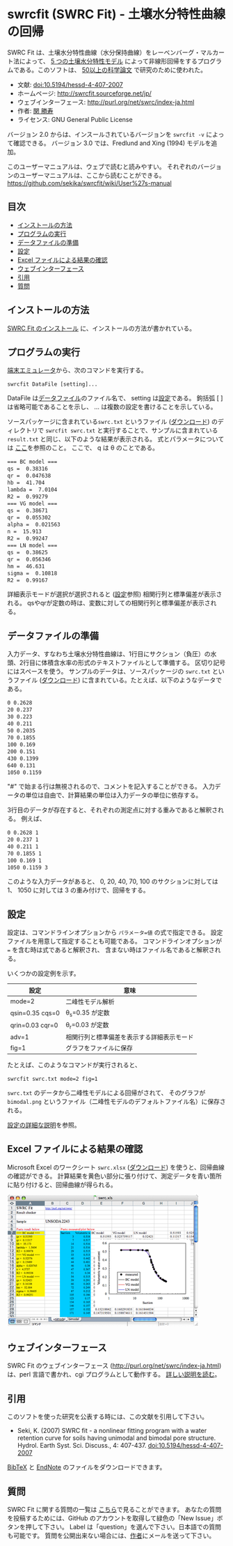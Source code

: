 # swrcfit (SWRC Fit) - 土壌水分特性曲線の回帰

SWRC Fit は、土壌水分特性曲線（水分保持曲線）をレーベンバーグ・マルカート法によって、
[5 つの土壌水分特性モデル](model.md)
によって非線形回帰をするプログラムである。このソフトは、
[50以上の科学論文](http://scholar.google.com/scholar?oi=bibs&hl=en&cites=7295614925292719046)
で研究のために使われた。

* 文献: [doi:10.5194/hessd-4-407-2007](http://dx.doi.org/10.5194/hessd-4-407-2007)
* ホームページ: http://swrcfit.sourceforge.net/jp/
* ウェブインターフェース: http://purl.org/net/swrc/index-ja.html
* 作者: [関 勝寿](http://researchmap.jp/sekik/)
* ライセンス: GNU General Public License

バージョン 2.0 からは、インスールされているバージョンを `swrcfit -v` によって確認できる。
バージョン 3.0 では、Fredlund and Xing (1994) モデルを追加。

このユーザーマニュアルは、ウェブで読むと読みやすい。
それぞれのバージョンのユーザーマニュアルは、ここから読むことができる。
https://github.com/sekika/swrcfit/wiki/User%27s-manual

## 目次

- [インストールの方法](#インストールの方法)
- [プログラムの実行](#プログラムの実行)
- [データファイルの準備](#データファイルの準備)
- [設定](#設定)
- [Excel ファイルによる結果の確認](#excel-ファイルによる結果の確認)
- [ウェブインターフェース](#ウェブインターフェース)
- [引用](#引用)
- [質問](#質問)

## インストールの方法

[SWRC Fit のインストール](https://github.com/sekika/swrcfit/wiki/SWRC-Fit-%E3%81%AE%E3%82%A4%E3%83%B3%E3%82%B9%E3%83%88%E3%83%BC%E3%83%AB)
に、インストールの方法が書かれている。

## プログラムの実行

[端末エミュレータ](http://ja.wikipedia.org/wiki/%E7%AB%AF%E6%9C%AB%E3%82%A8%E3%83%9F%E3%83%A5%E3%83%AC%E3%83%BC%E3%82%BF)から、次のコマンドを実行する。

```
swrcfit DataFile [setting]...
```

DataFile は[データファイル](#データファイルの準備)のファイル名で、
setting は[設定](#設定)である。
鉤括弧 [ ] は省略可能であることを示し、 ... は複数の設定を書けることを示している。

ソースパッケージに含まれている`swrc.txt` というファイル
([ダウンロード](https://raw.githubusercontent.com/sekika/swrcfit/master/swrc.txt))
のディレクトリで
`swrcfit swrc.txt` と実行することで、サンプルに含まれている
`result.txt` と同じ、以下のような結果が表示される。
式とパラメータについては
[ここ](https://github.com/sekika/swrcfit/wiki/SWRC-models)を参照のこと。
ここで、 q は &theta; のことである。

```
=== BC model ===
qs =  0.38316
qr =  0.047638
hb =  41.704
lambda =  7.0104
R2 =  0.99279
=== VG model ===
qs =  0.38671
qr =  0.055302
alpha =  0.021563
n =  15.913
R2 =  0.99247
=== LN model ===
qs =  0.38625
qr =  0.056346
hm =  46.631
sigma =  0.10818
R2 =  0.99167
```

詳細表示モードが選択が選択されると ([設定](#設定)参照)
相関行列と標準偏差が表示される。
qsやqrが定数の時は、変数に対しての相関行列と標準偏差が表示される。

## データファイルの準備

入力データ、すなわち土壌水分特性曲線は、1行目にサクション（負圧）の水頭、2行目に体積含水率の形式のテキストファイルとして準備する。
区切り記号にはスペースを使う。
サンプルのデータは、ソースパッケージの `swrc.txt` というファイル
([ダウンロード](https://raw.githubusercontent.com/sekika/swrcfit/master/swrc.txt))
に含まれている。たとえば、以下のようなデータである。

```
0 0.2628
20 0.237
30 0.223
40 0.211
50 0.2035
70 0.1855
100 0.169
200 0.151
430 0.1399
640 0.131
1050 0.1159
```

"#" で始まる行は無視されるので、コメントを記入することができる。
入力データの単位は自由で、計算結果の単位は入力データの単位に依存する。

3行目のデータが存在すると、それぞれの測定点に対する重みであると解釈される。
例えば、

```
0 0.2628 1
20 0.237 1
40 0.211 1
70 0.1855 1
100 0.169 1
1050 0.1159 3
```

このような入力データがあると、 0, 20, 40, 70, 100 のサクションに対しては 1、
1050 に対しては 3 の重み付けで、回帰をする。

## 設定

設定は、コマンドラインオプションから `パラメータ=値` の式で指定できる。
設定ファイルを用意して指定することも可能である。
コマンドラインオプションが `=` を含む時は式であると解釈され、
含まない時はファイル名であると解釈される。

いくつかの設定例を示す。

|設定              |意味|
|------------------|----------------|
|mode=2            |二峰性モデル解析|
|qsin=0.35 cqs=0   |&theta;<sub>s</sub>=0.35 が定数|
|qrin=0.03 cqr=0   |&theta;<sub>r</sub>=0.03 が定数|
|adv=1             |相関行列と標準偏差を表示する詳細表示モード|
|fig=1             |グラフをファイルに保存 |

たとえば、このようなコマンドが実行されると、
```
swrcfit swrc.txt mode=2 fig=1
```
`swrc.txt` のデータから二峰性モデルによる回帰がされて、
そのグラフが `bimodal.png` というファイル（二峰性モデルのデフォルトファイル名）に保存される。

[設定の詳細な説明](https://github.com/sekika/swrcfit/wiki/Setting-file)を参照。

## Excel ファイルによる結果の確認

Microsoft Excel のワークシート
`swrc.xlsx` ([ダウンロード](https://github.com/sekika/swrcfit/raw/master/swrc.xlsx))
を使うと、回帰曲線の確認ができる。
計算結果を黄色い部分に張り付けて、測定データを青い箇所に貼り付けると、回帰曲線が得られる。

![Fig. 1](https://raw.githubusercontent.com/sekika/swrcfit-web/master/img/fig1.png)

## ウェブインターフェース

SWRC Fit のウェブインターフェース (http://purl.org/net/swrc/index-ja.html)
は、perl 言語で書かれ、cgi プログラムとして動作する。
[詳しい説明を読む](https://github.com/sekika/swrcfit/wiki/SWRC-Fit-%E3%82%A6%E3%82%A7%E3%83%96%E7%89%88)。


## 引用

このソフトを使った研究を公表する時には、この文献を引用して下さい。

* Seki, K. (2007) SWRC fit - a nonlinear fitting program with a water
  retention curve for soils having unimodal and bimodal pore structure.
  Hydrol. Earth Syst. Sci. Discuss., 4: 407-437.
  [doi:10.5194/hessd-4-407-2007](http://dx.doi.org/10.5194/hessd-4-407-2007)

[BibTeX](http://www.hydrol-earth-syst-sci-discuss.net/4/407/2007/hessd-4-407-2007.bib)
と [EndNote](http://www.hydrol-earth-syst-sci-discuss.net/4/407/2007/hessd-4-407-2007.ris)
のファイルをダウンロードできます。

## 質問
SWRC Fit に関する質問の一覧は
[こちら](https://github.com/sekika/swrcfit/issues?q=is%3Aissue+label%3Aquestion)で見ることができます。
あなたの質問を投稿するためには、GitHub のアカウントを取得して緑色の「New Issue」ボタンを押して下さい。
Label は「question」を選んで下さい。日本語での質問も可能です。 質問を公開出来ない場合には、[作者](http://www2.toyo.ac.jp/~seki_k/)にメールを送って下さい。
